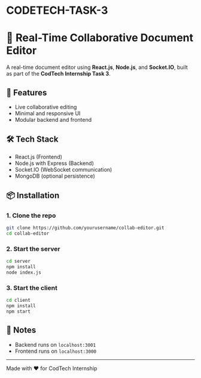 # CODETECH-TASK-3
# 📝 Real-Time Collaborative Document Editor

A real-time document editor using **React.js**, **Node.js**, and **Socket.IO**, built as part of the **CodTech Internship Task 3**.

## 🚀 Features
- Live collaborative editing
- Minimal and responsive UI
- Modular backend and frontend

## 🛠 Tech Stack
- React.js (Frontend)
- Node.js with Express (Backend)
- Socket.IO (WebSocket communication)
- MongoDB (optional persistence)

## 📦 Installation

### 1. Clone the repo
```bash
git clone https://github.com/yourusername/collab-editor.git
cd collab-editor
```

### 2. Start the server
```bash
cd server
npm install
node index.js
```

### 3. Start the client
```bash
cd client
npm install
npm start
```

## 📌 Notes
- Backend runs on `localhost:3001`
- Frontend runs on `localhost:3000`

---

Made with ❤️ for CodTech Internship
